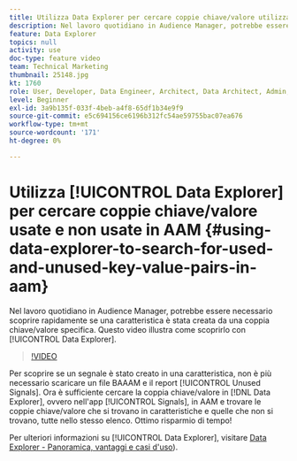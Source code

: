 ```yaml
---
title: Utilizza Data Explorer per cercare coppie chiave/valore utilizzate e non utilizzate
description: Nel lavoro quotidiano in Audience Manager, potrebbe essere necessario scoprire rapidamente se una caratteristica è stata creata da una coppia chiave/valore specifica. Questo video illustra come scoprirlo con Data Explorer.
feature: Data Explorer
topics: null
activity: use
doc-type: feature video
team: Technical Marketing
thumbnail: 25148.jpg
kt: 1760
role: User, Developer, Data Engineer, Architect, Data Architect, Admin, Leader
level: Beginner
exl-id: 3a9b135f-033f-4beb-a4f8-65df1b34e9f9
source-git-commit: e5c694156ce6196b312fc54ae59755bac07ea676
workflow-type: tm+mt
source-wordcount: '171'
ht-degree: 0%

---
```


# Utilizza [!UICONTROL Data Explorer] per cercare coppie chiave/valore usate e non usate in AAM {#using-data-explorer-to-search-for-used-and-unused-key-value-pairs-in-aam}

Nel lavoro quotidiano in Audience Manager, potrebbe essere necessario scoprire rapidamente se una caratteristica è stata creata da una coppia chiave/valore specifica. Questo video illustra come scoprirlo con [!UICONTROL Data Explorer].

>[!VIDEO](https://video.tv.adobe.com/v/330366/?quality=12&captions=ita)

Per scoprire se un segnale è stato creato in una caratteristica, non è più necessario scaricare un file BAAAM e il report [!UICONTROL Unused Signals]. Ora è sufficiente cercare la coppia chiave/valore in [!DNL Data Explorer], ovvero nell&#39;app [!UICONTROL Signals], in AAM e trovare le coppie chiave/valore che si trovano in caratteristiche e quelle che non si trovano, tutte nello stesso elenco. Ottimo risparmio di tempo!

Per ulteriori informazioni su [!UICONTROL Data Explorer], visitare [Data Explorer - Panoramica, vantaggi e casi d&#39;uso](https://experienceleague.adobe.com/docs/audience-manager/user-guide/features/data-explorer/data-explorer-overview.html?lang=it)).
